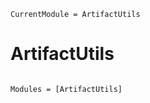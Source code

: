 ```@meta
CurrentModule = ArtifactUtils
```

# ArtifactUtils

```@index
```

```@autodocs
Modules = [ArtifactUtils]
```
